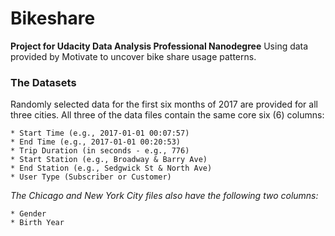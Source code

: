 # Bikeshare
**Project for Udacity Data Analysis Professional Nanodegree**
Using data provided by Motivate to uncover bike share usage patterns. 


### The Datasets
Randomly selected data for the first six months of 2017 are provided for all three cities. All three of the data files contain the same core six (6) columns:

    * Start Time (e.g., 2017-01-01 00:07:57)
    * End Time (e.g., 2017-01-01 00:20:53)
    * Trip Duration (in seconds - e.g., 776)
    * Start Station (e.g., Broadway & Barry Ave)
    * End Station (e.g., Sedgwick St & North Ave)
    * User Type (Subscriber or Customer)

*The Chicago and New York City files also have the following two columns:*

    * Gender
    * Birth Year
